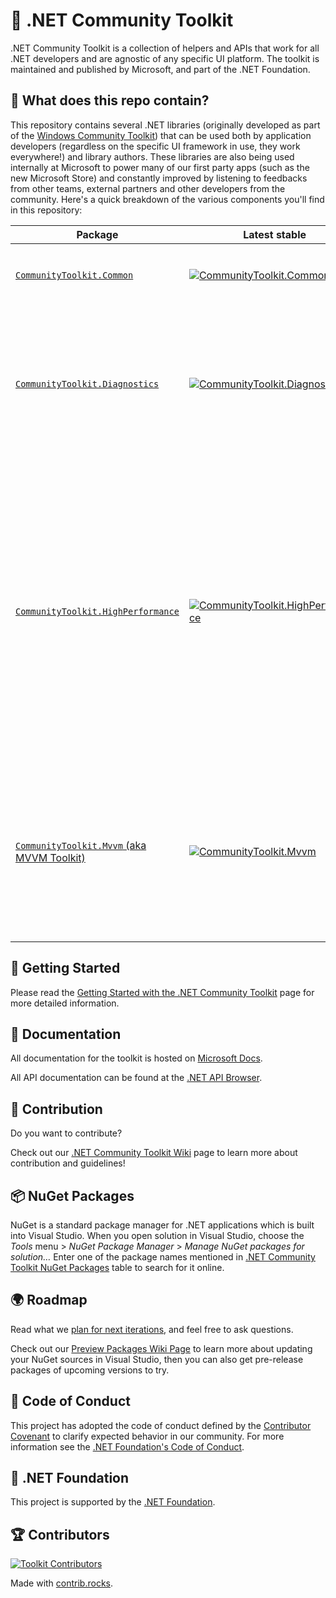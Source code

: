 # 🧰 .NET Community Toolkit

.NET Community Toolkit is a collection of helpers and APIs that work for all .NET developers and are agnostic of any specific UI platform. The toolkit is maintained and published by Microsoft, and part of the .NET Foundation.

## 👀 What does this repo contain?

This repository contains several .NET libraries (originally developed as part of the [Windows Community Toolkit](https://github.com/CommunityToolkit/WindowsCommunityToolkit)) that can be used both by application developers (regardless on the specific UI framework in use, they work everywhere!) and library authors. These libraries are also being used internally at Microsoft to power many of our first party apps (such as the new Microsoft Store) and constantly improved by listening to feedbacks from other teams, external partners and other developers from the community. Here's a quick breakdown of the various components you'll find in this repository:

Package | Latest stable | Latest Preview | Description
---------|---------------|---------------|------------
[`CommunityToolkit.Common`](https://learn.microsoft.com/dotnet/api/?term=communitytoolkit.common) | [![CommunityToolkit.Common](https://img.shields.io/nuget/v/CommunityToolkit.Common)](https://nuget.org/packages/CommunityToolkit.Common/) | [![CommunityToolkit.Common](https://img.shields.io/nuget/vpre/CommunityToolkit.Common)](https://nuget.org/packages/CommunityToolkit.Common/absoluteLatest) | A set of helper APIs shared with other [`CommunityToolkit`](https://learn.microsoft.com/windows/communitytoolkit) libraries.
[`CommunityToolkit.Diagnostics`](https://learn.microsoft.com/windows/communitytoolkit/diagnostics/introduction) | [![CommunityToolkit.Diagnostics](https://img.shields.io/nuget/v/CommunityToolkit.Diagnostics)](https://nuget.org/packages/CommunityToolkit.Diagnostics/) | [![CommunityToolkit.Diagnostics](https://img.shields.io/nuget/vpre/CommunityToolkit.Diagnostics)](https://nuget.org/packages/CommunityToolkit.Diagnostics/absoluteLatest) | A set of helper APIs (specifically, [`Guard`](https://learn.microsoft.com/windows/communitytoolkit/developer-tools/guard) and [`ThrowHelper`](https://learn.microsoft.com/windows/communitytoolkit/developer-tools/throwhelper)) that can be used for cleaner, more efficient and less error-prone argument validation and error checking.
[`CommunityToolkit.HighPerformance`](https://learn.microsoft.com/windows/communitytoolkit/high-performance/introduction) | [![CommunityToolkit.HighPerformance](https://img.shields.io/nuget/v/CommunityToolkit.HighPerformance)](https://nuget.org/packages/CommunityToolkit.HighPerformance/) | [![CommunityToolkit.HighPerformance](https://img.shields.io/nuget/vpre/CommunityToolkit.HighPerformance)](https://nuget.org/packages/CommunityToolkit.HighPerformance/absoluteLatest) | A collection of helpers for working in high-performance scenarios. It includes APIs such as [pooled buffer helpers](https://learn.microsoft.com/windows/communitytoolkit/high-performance/memoryowner), a fast [string pool](https://learn.microsoft.com/windows/communitytoolkit/high-performance/stringpool) type, a 2D variant of `Memory<T>` and `Span<T>` ([`Memory2D<T>`](https://learn.microsoft.com/windows/communitytoolkit/high-performance/memory2d) and [`Span2D<T>`](https://learn.microsoft.com/windows/communitytoolkit/high-performance/span2d)) also supporting discontiguous regions, helpers for bit shift operations (such as [`BitHelper`](https://learn.microsoft.com/windows/communitytoolkit/high-performance/span2d), also used in [Paint.NET](https://getpaint.net)), and more.
[`CommunityToolkit.Mvvm` (aka MVVM Toolkit)](https://aka.ms/mvvmtoolkit/docs) | [![CommunityToolkit.Mvvm](https://img.shields.io/nuget/v/CommunityToolkit.Mvvm)](https://nuget.org/packages/CommunityToolkit.Mvvm/) | [![CommunityToolkit.Mvvm](https://img.shields.io/nuget/vpre/CommunityToolkit.Mvvm)](https://nuget.org/packages/CommunityToolkit.Mvvm/absoluteLatest) | A fast, modular, platform-agnostic MVVM library, which is the official successor of `MvvmLight`. It's used extensively in the Microsoft Store and other first party apps. [The sample app repository is here](https://aka.ms/mvvmtoolkit/samples).

## 🙌 Getting Started

Please read the [Getting Started with the .NET Community Toolkit](https://learn.microsoft.com/windows/communitytoolkit/getting-started) page for more detailed information.

## 📃 Documentation

All documentation for the toolkit is hosted on [Microsoft Docs](https://learn.microsoft.com/dotnet/communitytoolkit/).

All API documentation can be found at the [.NET API Browser](https://learn.microsoft.com/dotnet/api/?view=win-comm-toolkit-dotnet-stable).

## 🚀 Contribution

Do you want to contribute?

Check out our [.NET Community Toolkit Wiki](https://aka.ms/wct/wiki) page to learn more about contribution and guidelines!

## 📦 NuGet Packages

NuGet is a standard package manager for .NET applications which is built into Visual Studio. When you open solution in Visual Studio, choose the *Tools* menu > *NuGet Package Manager* > *Manage NuGet packages for solution…* Enter one of the package names mentioned in [.NET Community Toolkit NuGet Packages](https://learn.microsoft.com/windows/communitytoolkit/nuget-packages) table to search for it online.

## 🌍 Roadmap

Read what we [plan for next iterations](https://github.com/CommunityToolkit/dotnet/milestones), and feel free to ask questions.

Check out our [Preview Packages Wiki Page](https://github.com/CommunityToolkit/dotnet/wiki/Preview-Packages) to learn more about updating your NuGet sources in Visual Studio, then you can also get pre-release packages of upcoming versions to try.

## 📄 Code of Conduct

This project has adopted the code of conduct defined by the [Contributor Covenant](http://contributor-covenant.org/) to clarify expected behavior in our community.
For more information see the [.NET Foundation's Code of Conduct](Code-of-Conduct.md).

## 🏢 .NET Foundation

This project is supported by the [.NET Foundation](http://dotnetfoundation.org).

## 🏆 Contributors

[![Toolkit Contributors](https://contrib.rocks/image?repo=CommunityToolkit/dotnet)](https://github.com/CommunityToolkit/dotnet/graphs/contributors)

Made with [contrib.rocks](https://contrib.rocks).
